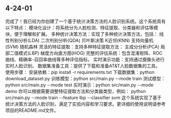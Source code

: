 ## 4-24-01
完成了！我已经为你创建了一个基于统计决策方法的人脸识别系统。这个系统具有以下特点：
模块化设计：将系统分为人脸检测、特征提取、分类器和评估等模块，便于理解和扩展。
多种统计决策方法：实现了多种统计决策方法，包括：
线性判别分析(LDA)
二次判别分析(QDA)
贝叶斯决策
K近邻(KNN)
支持向量机(SVM)
随机森林
灵活的特征提取：支持多种特征提取方法：
主成分分析(PCA)
局部二值模式(LBP)
梯度方向直方图(HOG)
完整的评估系统：包含混淆矩阵、ROC曲线、精确率-召回率曲线等多种评估指标。
实时演示功能：支持通过摄像头进行实时人脸识别。
数据集准备工具：提供了下载和准备AT&T人脸数据集的工具。
使用步骤：
安装依赖：pip install -r requirements.txt
下载数据集：python download_dataset.py
训练模型：python src/main.py --mode train
测试模型：python src/main.py --mode test
实时演示：python src/main.py --mode demo
你可以根据需要调整特征提取方法和分类器类型，例如：
python src/main.py --mode train --feature lbp --classifier svm
这个系统实现了基于统计决策方法的人脸识别，满足了实验内容和学习要求。更详细的使用说明请参考项目的README.md文件。